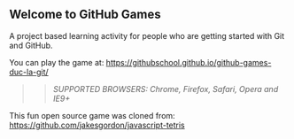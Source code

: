## Welcome to GitHub Games

A project based learning activity for people who are getting started with Git and GitHub.

You can play the game at: https://githubschool.github.io/github-games-duc-la-git/

>> _*SUPPORTED BROWSERS*: Chrome, Firefox, Safari, Opera and IE9+_

This fun open source game was cloned from: https://github.com/jakesgordon/javascript-tetris
